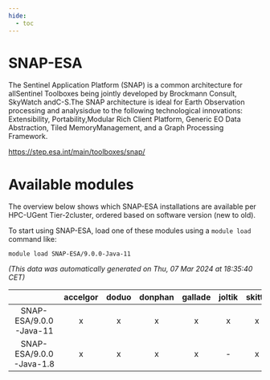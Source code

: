 ```yaml
---
hide:
  - toc
---
```


SNAP-ESA
========


The Sentinel Application Platform (SNAP) is a common architecture for allSentinel Toolboxes being jointly developed by Brockmann Consult, SkyWatch andC-S.The SNAP architecture is ideal for Earth Observation processing and analysisdue to the following technological innovations: Extensibility, Portability,Modular Rich Client Platform, Generic EO Data Abstraction, Tiled MemoryManagement, and a Graph Processing Framework.

https://step.esa.int/main/toolboxes/snap/
# Available modules


The overview below shows which SNAP-ESA installations are available per HPC-UGent Tier-2cluster, ordered based on software version (new to old).

To start using SNAP-ESA, load one of these modules using a `module load` command like:

```shell
module load SNAP-ESA/9.0.0-Java-11
```

*(This data was automatically generated on Thu, 07 Mar 2024 at 18:35:40 CET)*  

| |accelgor|doduo|donphan|gallade|joltik|skitty|
| :---: | :---: | :---: | :---: | :---: | :---: | :---: |
|SNAP-ESA/9.0.0-Java-11|x|x|x|x|x|x|
|SNAP-ESA/9.0.0-Java-1.8|x|x|x|x|-|x|
